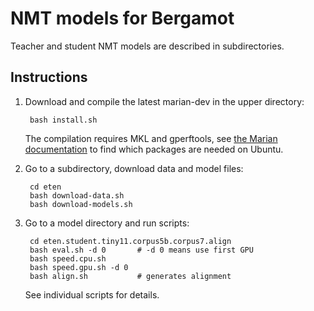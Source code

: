 # NMT models for Bergamot

Teacher and student NMT models are described in subdirectories.


## Instructions

1. Download and compile the latest marian-dev in the upper directory:

        bash install.sh

    The compilation requires MKL and gperftools, see [the Marian
    documentation](https://marian-nmt.github.io/docs/#installation) to find
    which packages are needed on Ubuntu.

2. Go to a subdirectory, download data and model files:

        cd eten
        bash download-data.sh
        bash download-models.sh

3. Go to a model directory and run scripts:

        cd eten.student.tiny11.corpus5b.corpus7.align
        bash eval.sh -d 0       # -d 0 means use first GPU
        bash speed.cpu.sh
        bash speed.gpu.sh -d 0
        bash align.sh           # generates alignment

    See individual scripts for details.

